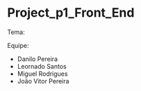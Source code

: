 # Project_p1_Front_End

Tema: 

Equipe:

- Danilo Pereira
- Leornado Santos
- Miguel Rodrigues
- João Vitor Pereira
